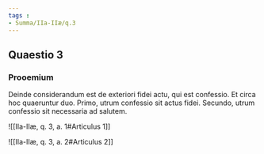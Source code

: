 ```yaml
---
tags : 
- Summa/IIa-IIæ/q.3
---
```


## Quaestio 3

### Prooemium

Deinde considerandum est de exteriori fidei actu, qui est confessio. Et circa hoc quaeruntur duo. Primo, utrum confessio sit actus fidei. Secundo, utrum confessio sit necessaria ad salutem.

![[IIa-IIæ, q. 3, a. 1#Articulus 1]]

![[IIa-IIæ, q. 3, a. 2#Articulus 2]]

